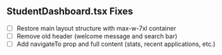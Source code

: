 ## StudentDashboard.tsx Fixes
- [ ] Restore main layout structure with max-w-7xl container
- [ ] Remove old header (welcome message and search bar)
- [ ] Add navigateTo prop and full content (stats, recent applications, etc.)
